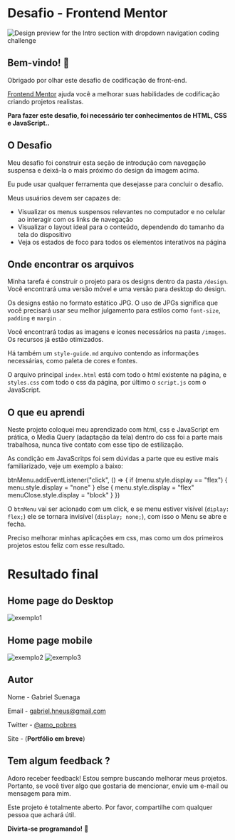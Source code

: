 # Desafio - Frontend Mentor

![Design preview for the Intro section with dropdown navigation coding challenge](./design/desktop-preview.jpg)

## Bem-vindo! 👋

Obrigado por olhar este desafio de codificação de front-end.

[Frontend Mentor](https://www.frontendmentor.io) ajuda você a melhorar suas habilidades de codificação criando projetos realistas.

**Para fazer este desafio, foi necessário ter conhecimentos de HTML, CSS e JavaScript..**

## O Desafio

Meu desafio foi construir esta seção de introdução com navegação suspensa e deixá-la o mais próximo do design da imagem acima.

Eu pude usar qualquer ferramenta que desejasse para concluir o desafio.

Meus usuários devem ser capazes de:

- Visualizar os menus suspensos relevantes no computador e no celular ao interagir com os links de navegação
- Visualizar o layout ideal para o conteúdo, dependendo do tamanho da tela do dispositivo
- Veja os estados de foco para todos os elementos interativos na página

## Onde encontrar os arquivos

Minha tarefa é construir o projeto para os designs dentro da pasta `/design`. Você encontrará uma versão móvel e uma versão para desktop do design.

Os designs estão no formato estático JPG. O uso de JPGs significa que você precisará usar seu melhor julgamento para estilos como `font-size`, `padding` e `margin `.

Você encontrará todas as imagens e ícones necessários na pasta `/images`. Os recursos já estão otimizados.

Há também um `style-guide.md` arquivo contendo as informações necessárias, como paleta de cores e fontes.

O arquivo principal `index.html` está com todo o html existente na página, e `styles.css` com todo o css da página, por último o `script.js` com o JavaScript.

## O que eu aprendi

Neste projeto coloquei meu aprendizado com html, css e JavaScript em prática, o Media Query (adaptação da tela) dentro do css foi a parte mais trabalhosa, nunca tive contato com esse tipo de estilização.

As condição em JavaScritps foi sem dúvidas a parte que eu estive mais familiarizado, veje um exemplo a baixo:

btnMenu.addEventListener("click", () => {
if (menu.style.display == "flex") {
menu.style.display = "none"
} else {
menu.style.display = "flex"
menuClose.style.display = "block"
}
})

O `btnMenu` vai ser acionado com um click, e se menu estiver visível (`diplay: flex;`) ele se tornara invisível (`display; none;`), com isso o Menu se abre e fecha.

Preciso melhorar minhas aplicações em css, mas como um dos primeiros projetos estou feliz com esse resultado.

# Resultado final

## Home page do Desktop

![exemplo1](./design/final/home-page-desktop.png)

## Home page mobile

![exemplo2](./design/final/home-page-mobile1.png)
![exemplo3](./design/final/home-page-mobile2.png)

## Autor

Nome - Gabriel Suenaga

Email - gabriel.hneus@gmail.com

Twitter - [@amo_pobres](https://twitter.com/amo_pobre)

Site - (**Portfólio em breve**)

## Tem algum feedback ?

Adoro receber feedback! Estou sempre buscando melhorar meus projetos. Portanto, se você tiver algo que gostaria de mencionar, envie um e-mail ou mensagem para mim.

Este projeto é totalmente aberto. Por favor, compartilhe com qualquer pessoa que achará útil.

**Divirta-se programando!** 🚀
